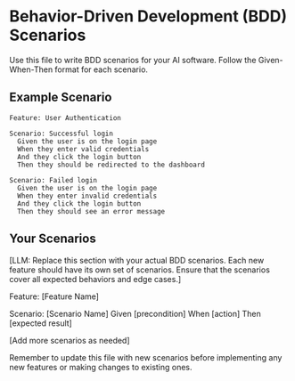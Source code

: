 # Behavior-Driven Development (BDD) Scenarios

Use this file to write BDD scenarios for your AI software. Follow the Given-When-Then format for each scenario.

## Example Scenario

```gherkin
Feature: User Authentication

Scenario: Successful login
  Given the user is on the login page
  When they enter valid credentials
  And they click the login button
  Then they should be redirected to the dashboard

Scenario: Failed login
  Given the user is on the login page
  When they enter invalid credentials
  And they click the login button
  Then they should see an error message
```

## Your Scenarios

[LLM: Replace this section with your actual BDD scenarios. Each new feature should have its own set of scenarios. Ensure that the scenarios cover all expected behaviors and edge cases.]

Feature: [Feature Name]

Scenario: [Scenario Name]
  Given [precondition]
  When [action]
  Then [expected result]

[Add more scenarios as needed]

Remember to update this file with new scenarios before implementing any new features or making changes to existing ones.
